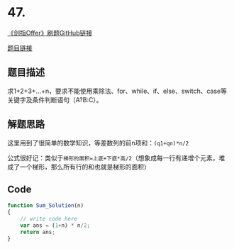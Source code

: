 # 47.
[《剑指Offer》刷题GitHub链接](https://github.com/zhning12/Coding-Interviews)

[题目链接](https://www.nowcoder.com/practice/7a0da8fc483247ff8800059e12d7caf1?tpId=13&tqId=11200&tPage=3&rp=3&ru=/ta/coding-interviews&qru=/ta/coding-interviews/question-ranking)

## 题目描述
求1+2+3+...+n，要求不能使用乘除法、for、while、if、else、switch、case等关键字及条件判断语句（A?B:C）。

## 解题思路
这里用到了很简单的数学知识，等差数列的前n项和：`(q1+qn)*n/2`

公式很好记：类似于`梯形的面积=上底+下底*高/2`（想象成每一行有递增个元素，堆成了一个梯形，那么所有行的和也就是梯形的面积）


## Code


```javascript
function Sum_Solution(n)
{
    // write code here
    var ans = (1+n) * n/2;
    return ans;
}
```
